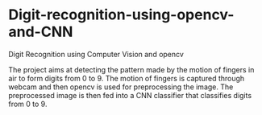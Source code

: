 # Digit-recognition-using-opencv-and-CNN
Digit Recognition using Computer Vision and opencv

The project aims at detecting the pattern made by the motion of fingers in air to form digits from 0 to 9.
The motion of fingers is captured through webcam and then opencv is used for preprocessing the image.
The preprocessed image is then fed into a CNN classifier that classifies digits from 0 to 9.
